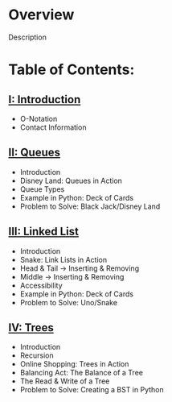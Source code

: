 # Overview

Description

# Table of Contents:

## [I: Introduction](https://github.com/tylerdonison/CSE212-Final/blob/main/I:%20Introduction.md)
* O-Notation
* Contact Information

## [II: Queues](https://github.com/tylerdonison/CSE212-Final/blob/main/II:%20Queues.md)
* Introduction
* Disney Land: Queues in Action
* Queue Types
* Example in Python: Deck of Cards
* Problem to Solve: Black Jack/Disney Land

## [III: Linked List](https://github.com/tylerdonison/CSE212-Final/blob/main/III:%20Linked%20List.md)
* Introduction
* Snake: Link Lists in Action
* Head & Tail -> Inserting & Removing
* Middle -> Inserting & Removing
* Accessibility
* Example in Python: Deck of Cards
* Problem to Solve: Uno/Snake

## [IV: Trees](https://github.com/tylerdonison/CSE212-Final/blob/main/IV:%20Trees.md)
* Introduction
* Recursion
* Online Shopping: Trees in Action
* Balancing Act: The Balance of a Tree
* The Read & Write of a Tree
* Problem to Solve: Creating a BST in Python

